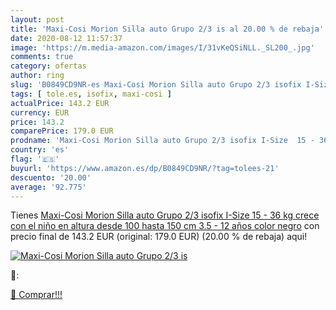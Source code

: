 ```yaml
---
layout: post
title: 'Maxi-Cosi Morion Silla auto Grupo 2/3 is al 20.00 % de rebaja'
date: 2020-08-12 11:57:37
image: 'https://m.media-amazon.com/images/I/31vKeQSiNLL._SL200_.jpg'
comments: true
category: ofertas
author: ring
slug: 'B0849CD9NR-es Maxi-Cosi Morion Silla auto Grupo 2/3 isofix I-Size 15 -...'
tags: [ tole.es, isofix, maxi-cosi ]
actualPrice: 143.2 EUR
currency: EUR
price: 143.2
comparePrice: 179.0 EUR
prodname: 'Maxi-Cosi Morion Silla auto Grupo 2/3 isofix I-Size  15 - 36 kg  crece con el niño en altura desde 100 hasta 150 cm  3.5 - 12 años   color negro'
country: 'es'
flag: '🇪🇸'
buyurl: 'https://www.amazon.es/dp/B0849CD9NR/?tag=tolees-21'
descuento: '20.00'
average: '92.775'
---
```


Tienes [Maxi-Cosi Morion Silla auto Grupo 2/3 isofix I-Size  15 - 36 kg  crece con el niño en altura desde 100 hasta 150 cm  3.5 - 12 años   color negro](https://www.amazon.es/dp/B0849CD9NR/?tag=tolees-21) con precio final de  143.2 EUR (original: 179.0 EUR) (20.00 %  de rebaja) aqui!

[![Maxi-Cosi Morion Silla auto Grupo 2/3 is](https://m.media-amazon.com/images/I/31vKeQSiNLL._SL200_.jpg)](https://www.amazon.es/dp/B0849CD9NR/?tag=tolees-21)

🔎:


[🛒 Comprar!!!](https://www.amazon.es/dp/B0849CD9NR/?tag=tolees-21)
